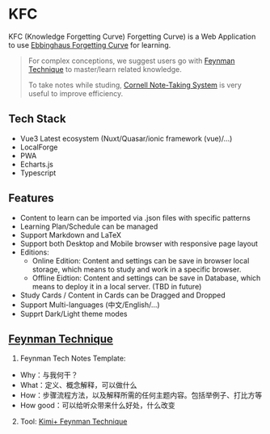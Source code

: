 # KFC
KFC (Knowledge Forgetting Curve) Forgetting Curve) is a Web Application to use [Ebbinghaus Forgetting Curve](https://zhuanlan.zhihu.com/p/109107882) for learning. 

> For complex conceptions, we suggest users go with [Feynman Technique](https://study.com/blog/how-i-used-the-feynman-technique-to-study-and-got-better-grades.html) to master/learn related knowledge.
> 
> To take notes while studing, [Cornell Note-Taking System](https://canvas.cornell.edu/courses/1451) is very useful to improve efficiency.

## Tech Stack
* Vue3 Latest ecosystem (Nuxt/Quasar/ionic framework (vue)/...)
* LocalForge
* PWA
* Echarts.js
* Typescript

## Features
* Content to learn can be imported via .json files with specific patterns
* Learning Plan/Schedule can be managed
* Support Markdown and LaTeX
* Support both Desktop and Mobile browser with responsive page layout 
* Editions:
  * Online Edition: Content and settings can be save in browser local storage, which means to study and work in a specific browser.
  * Offline Eidtion: Content and settings can be save in Database, which means to deploy it in a local server. (TBD in future)
* Study Cards / Content in Cards can be Dragged and Dropped
* Support Multi-languages (中文/English/...)
* Supprt Dark/Light theme modes

## [Feynman Technique](https://study.com/blog/how-i-used-the-feynman-technique-to-study-and-got-better-grades.html) 
1. Feynman Tech Notes Template:
  * Why：与我何干？
  * What：定义、概念解释，可以做什么
  * How：步骤流程方法，以及解释所需的任何主题内容。包括举例子、打比方等
  * How good：可以给听众带来什么好处，什么改变
2. Tool: [Kimi+ Feynman Technique](https://kimi.moonshot.cn/chat/ct8je7p1jfd7rv8regv0)

   
   
   
